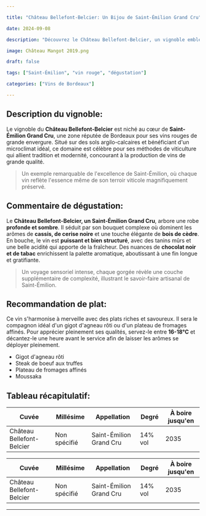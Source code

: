 ```yaml
---

title: "Château Bellefont-Belcier: Un Bijou de Saint-Émilion Grand Cru"

date: 2024-09-08

description: "Découvrez le Château Bellefont-Belcier, un vignoble emblématique de Saint-Émilion Grand Cru, connu pour ses vins rouges exceptionnels qui incarnent la parfaite harmonie entre tradition et modernité."

image: Château Mangot 2019.png

draft: false

tags: ["Saint-Émilion", "vin rouge", "dégustation"]

categories: ["Vins de Bordeaux"]

---
```


## Description du vignoble:

Le vignoble du **Château Bellefont-Belcier** est niché au cœur de **Saint-Émilion Grand Cru**, une zone réputée de Bordeaux pour ses vins rouges de grande envergure. Situé sur des sols argilo-calcaires et bénéficiant d'un microclimat idéal, ce domaine est célèbre pour ses méthodes de viticulture qui allient tradition et modernité, concourant à la production de vins de grande qualité.

> Un exemple remarquable de l'excellence de Saint-Émilion, où chaque vin reflète l'essence même de son terroir viticole magnifiquement préservé.

## Commentaire de dégustation:

Le **Château Bellefont-Belcier, un Saint-Émilion Grand Cru**, arbore une robe **profonde et sombre**. Il séduit par son bouquet complexe où dominent les arômes de **cassis, de cerise noire** et une touche élégante de **bois de cèdre**. En bouche, le vin est **puissant et bien structuré**, avec des tanins mûrs et une belle acidité qui apporte de la fraîcheur. Des nuances de **chocolat noir et de tabac** enrichissent la palette aromatique, aboutissant à une fin longue et gratifiante.

> Un voyage sensoriel intense, chaque gorgée révèle une couche supplémentaire de complexité, illustrant le savoir-faire artisanal de Saint-Émilion.

## Recommandation de plat:

Ce vin s'harmonise à merveille avec des plats riches et savoureux. Il sera le compagnon idéal d'un gigot d'agneau rôti ou d'un plateau de fromages affinés. Pour apprécier pleinement ses qualités, servez-le entre **16-18°C** et décantez-le une heure avant le service afin de laisser les arômes se déployer pleinement.

*   Gigot d'agneau rôti
*   Steak de boeuf aux truffes
*   Plateau de fromages affinés
*   Moussaka

## Tableau récapitulatif:

| Cuvée | Millésime | Appellation | Degré | À boire jusqu'en |
| --- | --- | --- | --- | --- |
| Château Bellefont-Belcier | Non spécifié | Saint-Émilion Grand Cru | 14% vol | 2035 |

| Cuvée                     | Millésime      | Appellation             | Degré   | À boire jusqu'en |
|---------------------------|----------------|-------------------------|---------|------------------|
| Château Bellefont-Belcier | Non spécifié   | Saint-Émilion Grand Cru | 14% vol | 2035             |


* * *
